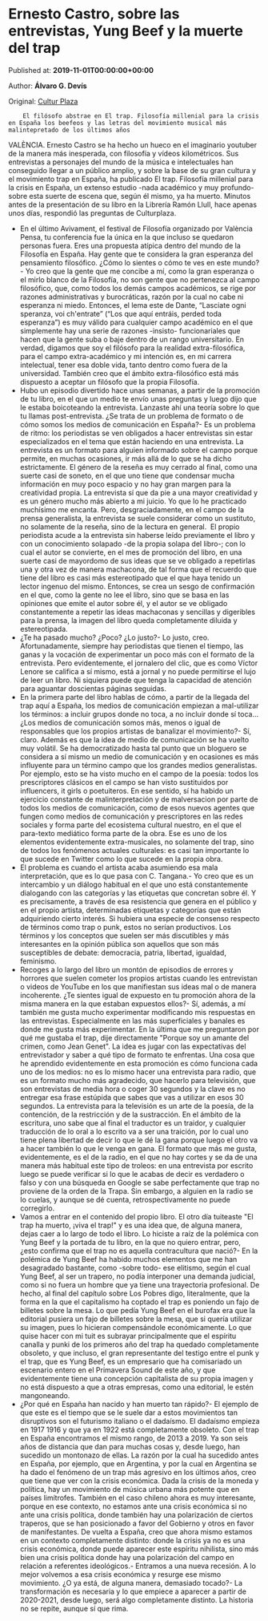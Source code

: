 
# Ernesto Castro, sobre las entrevistas, Yung Beef y la muerte del trap

Published at: **2019-11-01T00:00:00+00:00**

Author: **Álvaro G. Devís**

Original: [Cultur Plaza](https://valenciaplaza.com/ernesto-castro-sobre-las-entrevistas-yung-beef-y-la-muerte-del-trap)


        El filósofo abstrae en El trap. Filosofía millenial para la crisis en España los beefeos y las letras del movimiento musical más malintepretado de los últimos años
      
VALÈNCIA. Ernesto Castro se ha hecho un hueco en el imaginario youtuber de la manera más inesperada, con filosofía y vídeos kilométricos. Sus entrevistas a personajes del mundo de la música e intelectuales han conseguido llegar a un público amplio, y sobre la base de su gran cultura y el movimiento trap en España, ha publicado El trap. Filosofía millenial para la crisis en España, un extenso estudio -nada académico y muy profundo- sobre esta suerte de escena que, según él mismo, ya ha muerto. Minutos antes de la presentación de su libro en la Librería Ramón Llull, hace apenas unos días, respondió las preguntas de Culturplaza.
- En el último Avivament, el festival de Filosofía organizado por València Pensa, tu conferencia fue la única en la que incluso se quedaron personas fuera. Eres una propuesta atípica dentro del mundo de la Filosofía en España. Hay gente que te considera la gran esperanza del pensamiento filosófico. ¿Cómo lo sientes o cómo te ves en este mundo?- Yo creo que la gente que me concibe a mí, como la gran esperanza o el mirlo blanco de la Filosofía, no son gente que no pertenezca al campo filosófico, que, como todos los demás campos académicos, se rige por razones administrativas y burocráticas, razón por la cual no cabe ni esperanza ni miedo. Entonces, el lema este de Dante, “Lasciate ogni speranza, voi ch'entrate” (“Los que aquí entráis, perded toda esperanza”) es muy válido para cualquier campo académico en el que simplemente hay una serie de razones -insisto- funcionariales que hacen que la gente suba o baje dentro de un rango universitario.
En verdad, digamos que soy el filósofo para la realidad extra-filosófica, para el campo extra-académico y mi intención es, en mi carrera intelectual, tener esa doble vida, tanto dentro como fuera de la universidad. También creo que el ámbito extra-filosófico está más dispuesto a aceptar un filósofo que la propia Filosofía.
- Hubo un episodio divertido hace unas semanas, a partir de la promoción de tu libro, en el que un medio te envío unas preguntas y luego dijo que le estaba boicoteando la entrevista. Lanzaste ahí una teoría sobre lo que tu llamas post-entrevista. ¿Se trata de un problema de formato o de cómo somos los medios de comunicación en España?- Es un problema de ritmo: los periodistas se ven obligados a hacer entrevistas sin estar especializados en el tema que están haciendo en una entrevista. La entrevista es un formato para alguien informado sobre el campo porque permite, en muchas ocasiones, ir más allá de lo que se ha dicho estrictamente. El género de la reseña es muy cerrado al final, como una suerte casi de soneto, en el que uno tiene que condensar mucha información en muy poco espacio y no hay gran margen para la creatividad propia. La entrevista sí que da pie a una mayor creatividad y es un género mucho más abierto a mi juicio. Yo que lo he practicado muchísimo me encanta. Pero, desgraciadamente, en el campo de la prensa generalista, la entrevista se suele considerar como un sustituto, no solamente de la reseña, sino de la lectura en general. 
El propio periodista acude a la entrevista sin haberse leído previamente el libro y con un conocimiento solapado -de la propia solapa del libro-; con lo cual el autor se convierte, en el mes de promoción del libro, en una suerte casi de mayordomo de sus ideas que se ve obligado a repetirlas una y otra vez de manera machacona, de tal forma que el recuerdo que tiene del libro es casi más estereotipado que el que haya tenido un lector ingenuo del mismo. Entonces, se crea un sesgo de confirmación en el que, como la gente no lee el libro, sino que se basa en las opiniones que emite el autor sobre él, y el autor se ve obligado constantemente a repetir las ideas machaconas y sencillas y digeribles para la prensa, la imagen del libro queda completamente diluida y estereotipada.
- ¿Te ha pasado mucho? ¿Poco? ¿Lo justo?- Lo justo, creo. Afortunadamente, siempre hay periodistas que tienen el tiempo, las ganas y la vocación de experimentar un poco más con el formato de la entrevista. Pero evidentemente, el jornalero del clic, que es como Víctor Lenore se califica a sí mismo, está a jornal y no puede permitirse el lujo de leer un libro. Ni siquiera puede que tenga la capacidad de atención para aguantar doscientas páginas seguidas.
- En la primera parte del libro hablas de cómo, a partir de la llegada del trap aquí a España, los medios de comunicación empiezan a mal-utilizar los términos: a incluir grupos donde no toca, a no incluir donde sí toca... ¿Los medios de comunicación somos más, menos o igual de responsables que los propios artistas de banalizar el movimiento?- Sí, claro. Además es que la idea de medio de comunicación se ha vuelto muy volátil. Se ha democratizado hasta tal punto que un bloguero se considera a sí mismo un medio de comunicación y en ocasiones es más influyente para un término campo que los grandes medios generalistas. Por ejemplo, esto se ha visto mucho en el campo de la poesía: todos los prescriptores clásicos en el campo se han visto sustituidos por influencers, it girls o poetuiteros. En ese sentido, sí ha habido un ejercicio constante de malinterpretación y de malversacion por parte de todos los medios de comunicación, como de esos nuevos agentes que fungen como medios de comunicación y prescriptores en las redes sociales y forma parte del ecosistema cultural nuestro, en el que el para-texto mediático forma parte de la obra. Ese es uno de los elementos evidentemente extra-musicales, no solamente del trap, sino de todos los fenómenos actuales culturales: es casi tan importante lo que sucede en Twitter como lo que sucede en la propia obra.
- El problema es cuando el artista acaba asumiendo esa mala interpretación, que es lo que pasa con C. Tangana.- Yo creo que es un intercambio y un diálogo habitual en el que uno está constantemente dialogando con las categorías y las etiquetas que concretan sobre él. Y es precisamente, a través de esa resistencia que genera en el público y en el propio artista, determinadas etiquetas y categorías que están adquiriendo cierto interés. Si hubiera una especie de consenso respecto de términos como trap o punk, estos no serían productivos. Los términos y los conceptos que suelen ser más discutibles y más interesantes en la opinión pública son aquellos que son más susceptibles de debate: democracia, patria, libertad, igualdad, feminismo.
- Recoges a lo largo del libro un montón de episodios de errores y horrores que suelen cometer los propios artistas cuando les entrevistan o videos de YouTube en los que manifiestan sus ideas mal o de manera incoherente. ¿Te sientes igual de expuesto en tu promoción ahora de la misma manera en la que estaban expuestos ellos?- Sí, además, a mí también me gusta mucho experimentar modificando mis respuestas en las entrevistas. Especialmente en las más superficiales y banales es donde me gusta más experimentar. En la última que me preguntaron por qué me gustaba el trap, dije directamente "Porque soy un amante del crimen, como Jean Genet". La idea es jugar con las expectativas del entrevistador y saber a qué tipo de formato te enfrentas. Una cosa que he aprendido evidentemente en esta promoción es cómo funciona cada uno de los medios: no es lo mismo hacer una entrevista para radio, que es un formato mucho más agradecido, que hacerlo para televisión, que son entrevistas de media hora o coger 30 segundos y la clave es no entregar esa frase estúpida que sabes que vas a utilizar en esos 30 segundos. La entrevista para la televisión es un arte de la poesía, de la contención, de la restricción y de la sustracción. En el ámbito de la escritura, uno sabe que al final el traductor es un traidor, y cualquier traducción de lo oral a lo escrito va a ser una traición, por lo cual uno tiene plena libertad de decir lo que le dé la gana porque luego el otro va a hacer también lo que le venga en gana. El formato que más me gusta, evidentemente, es el de la radio, en el que no hay cortes y se da de una manera más habitual este tipo de troleos: en una entrevista por escrito luego se puede verificar si lo que le acabas de decir es verdadero o falso y con una búsqueda en Google se sabe perfectamente que trap no proviene de la orden de la Trapa. Sin embargo, a alguien en la radio se lo cuelas, y aunque se dé cuenta, retrospectivamente no puede corregirlo.
- Vamos a entrar en el contenido del propio libro. El otro día tuiteaste "El trap ha muerto, ¡viva el trap!" y es una idea que, de alguna manera, dejas caer a lo largo de todo el libro. Lo hiciste a raíz de la polémica con Yung Beef y la portada de tu libro, en la que no quiero entrar, pero, ¿esto confirma que el trap no es aquella contracultura que nació?- En la polémica de Yung Beef ha habido muchos elementos que me han desagradado bastante, como -sobre todo- ese elitismo, según el cual Yung Beef, al ser un trapero, no podía interponer una demanda judicial, como si no fuera un hombre que ya tiene una trayectoria profesional. De hecho, al final del capítulo sobre Los Pobres digo, literalmente, que la forma en la que el capitalismo ha coptado el trap es poniendo un fajo de billetes sobre la mesa. Lo que pedía Yung Beef en el burofax era que la editorial pusiera un fajo de billetes sobre la mesa, que si quería utilizar su imagen, pues lo hicieran compensándole económicamente. Lo que quise hacer con mi tuit es subrayar principalmente que el espíritu canalla y punki de los primeros año del trap ha quedado completamente obsoleto, y que incluso, el gran representante del testigo entre el punk y el trap, que es Yung Beef, es un empresario que ha comisariado un escenario entero en el Primavera Sound de este año, y que evidentemente tiene una concepción capitalista de su propia imagen y no está dispuesto a que a otras empresas, como una editorial, le estén mangoneando.
- ¿Por qué en España han nacido y han muerto tan rápido?- El ejemplo de que este es el tiempo que se le suele dar a estos movimientos tan disruptivos son el futurismo italiano o el dadaísmo. El dadaísmo empieza en 1917 1916 y que ya en 1922 está completamente obsoleto. Con el trap en España encontramos el mismo rango, de 2013 a 2019. Ya son seis años de distancia que dan para muchas cosas y, desde luego, han sucedido un montonazo de ellas. La razón por la cual ha sucedido antes en España, por ejemplo, que en Argentina, y por la cual en Argentina se ha dado el fenómeno de un trap más agresivo en los últimos años, creo que tiene que ver con la crisis económica. Dada la crisis de la moneda y política, hay un movimiento de música urbana más potente que en países limítrofes. También en el caso chileno ahora es muy interesante, porque en ese contexto, no estamos ante una crisis económica si no ante una crisis política, donde también hay una polarización de ciertos traperos, que se han posicionado a favor del Gobierno y otros en favor de manifestantes. De vuelta a España, creo que ahora mismo estamos en un contexto completamente distinto: donde la crisis ya no es una crisis económica, donde puede aparecer este espíritu nihilista, sino más bien una crisis política donde hay una polarización del campo en relación a referentes ideológicos.- Entramos a una nueva recesión. A lo mejor volvemos a esa crisis económica y resurge ese mismo movimiento. ¿O ya está, de alguna manera, demasiado tocado?- La transformación es necesaria y lo que empiece a aparecer a partir de 2020-2021, desde luego, será algo completamente distinto. La historia no se repite, aunque sí que rima.
